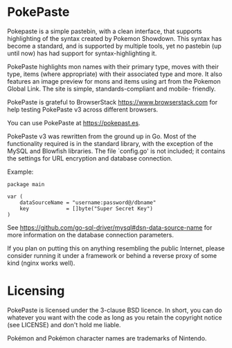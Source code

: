 PokePaste
=======
Pokepaste is a simple pastebin, with a clean interface, that supports
highlighting of the syntax created by Pokemon Showdown. This syntax has
become a standard, and is supported by multiple tools, yet no pastebin
(up until now) has had support for syntax-highlighting it.

PokePaste highlights mon names with their primary type, moves with their
type, items (where appropriate) with their associated type and more. It
also features an image preview for mons and items using art from the
Pokemon Global Link. The site is simple, standards-compliant and mobile-
friendly.</em>

PokePaste is grateful to BrowserStack <https://www.browserstack.com> for
help testing PokePaste v3 across different browsers.

You can use PokePaste at <https://pokepast.es>.

PokePaste v3 was rewritten from the ground up in Go. Most of the
functionality required is in the standard library, with the exception of
the MySQL and Blowfish libraries. The file `config.go' is not included;
it contains the settings for URL encryption and database connection.

Example:

	package main

	var (
		dataSourceName = "username:password@/dbname"
		key            = []byte("Super Secret Key")
	)

See <https://github.com/go-sql-driver/mysql#dsn-data-source-name> for
more information on the database connection parameters.

If you plan on putting this on anything resembling the public Internet,
please consider running it under a framework or behind a reverse proxy
of some kind (nginx works well).

Licensing
======

PokePaste is licensed under the 3-clause BSD licence. In short, you can
do whatever you want with the code as long as you retain the copyright
notice (see LICENSE) and don't hold me liable.</em>

Pokémon and Pokémon character names are trademarks of Nintendo.
